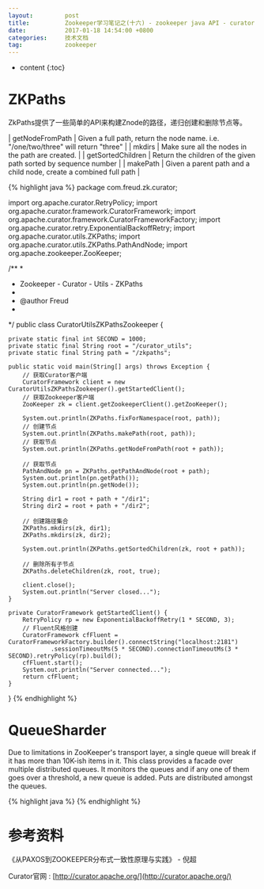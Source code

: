 ```yaml
---
layout:			post
title:			Zookeeper学习笔记之(十六) - zookeeper java API - curator - 08 - 常用工具
date:			2017-01-18 14:54:00 +0800
categories:		技术文档
tag:			zookeeper
---
```


* content
{:toc}


ZKPaths
=====================

ZkPaths提供了一些简单的API来构建Znode的路径，递归创建和删除节点等。

| getNodeFromPath 	| Given a full path, return the node name. i.e. "/one/two/three" will return "three" 	|
| mkdirs 			| Make sure all the nodes in the path are created.										|
| getSortedChildren | Return the children of the given path sorted by sequence number 						|
| makePath 			| Given a parent path and a child node, create a combined full path 					|

{% highlight java %}
package com.freud.zk.curator;

import org.apache.curator.RetryPolicy;
import org.apache.curator.framework.CuratorFramework;
import org.apache.curator.framework.CuratorFrameworkFactory;
import org.apache.curator.retry.ExponentialBackoffRetry;
import org.apache.curator.utils.ZKPaths;
import org.apache.curator.utils.ZKPaths.PathAndNode;
import org.apache.zookeeper.ZooKeeper;

/**
 * 
 * Zookeeper - Curator - Utils - ZKPaths
 * 
 * @author Freud
 *
 */
public class CuratorUtilsZKPathsZookeeper {

	private static final int SECOND = 1000;
	private static final String root = "/curator_utils";
	private static final String path = "/zkpaths";

	public static void main(String[] args) throws Exception {
		// 获取Curator客户端
		CuratorFramework client = new CuratorUtilsZKPathsZookeeper().getStartedClient();
		// 获取Zookeeper客户端
		ZooKeeper zk = client.getZookeeperClient().getZooKeeper();

		System.out.println(ZKPaths.fixForNamespace(root, path));
		// 创建节点
		System.out.println(ZKPaths.makePath(root, path));
		// 获取节点
		System.out.println(ZKPaths.getNodeFromPath(root + path));

		// 获取节点
		PathAndNode pn = ZKPaths.getPathAndNode(root + path);
		System.out.println(pn.getPath());
		System.out.println(pn.getNode());

		String dir1 = root + path + "/dir1";
		String dir2 = root + path + "/dir2";

		// 创建路径集合
		ZKPaths.mkdirs(zk, dir1);
		ZKPaths.mkdirs(zk, dir2);

		System.out.println(ZKPaths.getSortedChildren(zk, root + path));

		// 删除所有子节点
		ZKPaths.deleteChildren(zk, root, true);

		client.close();
		System.out.println("Server closed...");
	}

	private CuratorFramework getStartedClient() {
		RetryPolicy rp = new ExponentialBackoffRetry(1 * SECOND, 3);
		// Fluent风格创建
		CuratorFramework cfFluent = CuratorFrameworkFactory.builder().connectString("localhost:2181")
				.sessionTimeoutMs(5 * SECOND).connectionTimeoutMs(3 * SECOND).retryPolicy(rp).build();
		cfFluent.start();
		System.out.println("Server connected...");
		return cfFluent;
	}
}
{% endhighlight %}


QueueSharder
=====================

Due to limitations in ZooKeeper's transport layer, a single queue will break if it has more than 10K-ish items in it. This class provides a facade over multiple distributed queues. It monitors the queues and if any one of them goes over a threshold, a new queue is added. Puts are distributed amongst the queues.

{% highlight java %}
{% endhighlight %}


参考资料
=====================

《从PAXOS到ZOOKEEPER分布式一致性原理与实践》 - 倪超

Curator官网 : [http://curator.apache.org/](http://curator.apache.org/)
